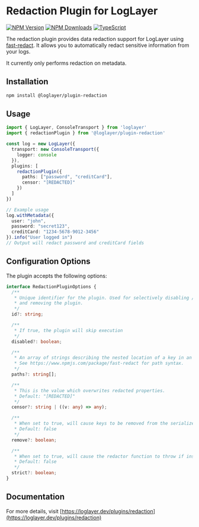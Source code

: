 # Redaction Plugin for LogLayer

[![NPM Version](https://img.shields.io/npm/v/%40loglayer%2Fplugin-redaction)](https://www.npmjs.com/package/@loglayer/plugin-redaction)
[![NPM Downloads](https://img.shields.io/npm/dm/%40loglayer%2Fplugin-redaction)](https://www.npmjs.com/package/@loglayer/plugin-redaction)
[![TypeScript](https://img.shields.io/badge/%3C%2F%3E-TypeScript-%230074c1.svg)](http://www.typescriptlang.org/)

The redaction plugin provides data redaction support for LogLayer using [fast-redact](https://www.npmjs.com/package/fast-redact). 
It allows you to automatically redact sensitive information from your logs.

It currently only performs redaction on metadata.

## Installation

```bash
npm install @loglayer/plugin-redaction
```

## Usage

```typescript
import { LogLayer, ConsoleTransport } from 'loglayer'
import { redactionPlugin } from '@loglayer/plugin-redaction'

const log = new LogLayer({
  transport: new ConsoleTransport({
    logger: console
  }),
  plugins: [
    redactionPlugin({
      paths: ["password", "creditCard"],
      censor: "[REDACTED]"
    })
  ]
})

// Example usage
log.withMetadata({ 
  user: "john", 
  password: "secret123",
  creditCard: "1234-5678-9012-3456"
}).info("User logged in")
// Output will redact password and creditCard fields
```

## Configuration Options

The plugin accepts the following options:

```typescript
interface RedactionPluginOptions {
  /**
   * Unique identifier for the plugin. Used for selectively disabling / enabling
   * and removing the plugin.
   */
  id?: string;

  /**
   * If true, the plugin will skip execution
   */
  disabled?: boolean;

  /**
   * An array of strings describing the nested location of a key in an object.
   * See https://www.npmjs.com/package/fast-redact for path syntax.
   */
  paths?: string[];

  /**
   * This is the value which overwrites redacted properties.
   * Default: "[REDACTED]"
   */
  censor?: string | ((v: any) => any);

  /**
   * When set to true, will cause keys to be removed from the serialized output.
   * Default: false
   */
  remove?: boolean;

  /**
   * When set to true, will cause the redactor function to throw if instead of an object it finds a primitive.
   * Default: false
   */
  strict?: boolean;
}
```

## Documentation

For more details, visit [https://loglayer.dev/plugins/redaction](https://loglayer.dev/plugins/redaction)
